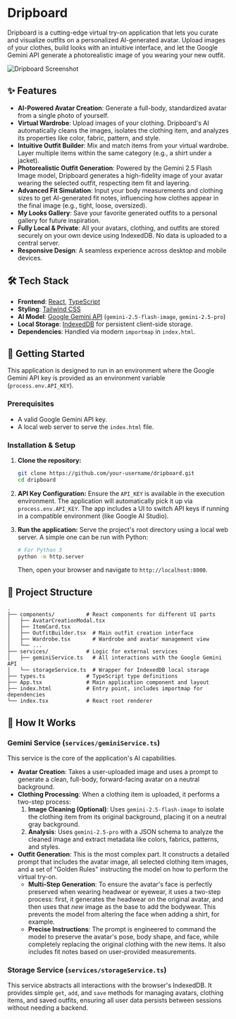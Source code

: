 # Dripboard

Dripboard is a cutting-edge virtual try-on application that lets you curate and visualize outfits on a personalized AI-generated avatar. Upload images of your clothes, build looks with an intuitive interface, and let the Google Gemini API generate a photorealistic image of you wearing your new outfit.

![Dripboard Screenshot](https://storage.googleapis.com/aistudio-marketplace/project_madison_pro/Dripboard_Screenshot.png)

## ✨ Features

- **AI-Powered Avatar Creation**: Generate a full-body, standardized avatar from a single photo of yourself.
- **Virtual Wardrobe**: Upload images of your clothing. Dripboard's AI automatically cleans the images, isolates the clothing item, and analyzes its properties like color, fabric, pattern, and style.
- **Intuitive Outfit Builder**: Mix and match items from your virtual wardrobe. Layer multiple items within the same category (e.g., a shirt under a jacket).
- **Photorealistic Outfit Generation**: Powered by the Gemini 2.5 Flash Image model, Dripboard generates a high-fidelity image of your avatar wearing the selected outfit, respecting item fit and layering.
- **Advanced Fit Simulation**: Input your body measurements and clothing sizes to get AI-generated fit notes, influencing how clothes appear in the final image (e.g., tight, loose, oversized).
- **My Looks Gallery**: Save your favorite generated outfits to a personal gallery for future inspiration.
- **Fully Local & Private**: All your avatars, clothing, and outfits are stored securely on your own device using IndexedDB. No data is uploaded to a central server.
- **Responsive Design**: A seamless experience across desktop and mobile devices.

## 🛠️ Tech Stack

- **Frontend**: [React](https://react.dev/), [TypeScript](https://www.typescriptlang.org/)
- **Styling**: [Tailwind CSS](https://tailwindcss.com/)
- **AI Model**: [Google Gemini API](https://ai.google.dev/) (`gemini-2.5-flash-image`, `gemini-2.5-pro`)
- **Local Storage**: [IndexedDB](https://developer.mozilla.org/en-US/docs/Web/API/IndexedDB_API) for persistent client-side storage.
- **Dependencies**: Handled via modern `importmap` in `index.html`.

## 🚀 Getting Started

This application is designed to run in an environment where the Google Gemini API key is provided as an environment variable (`process.env.API_KEY`).

### Prerequisites

- A valid Google Gemini API key.
- A local web server to serve the `index.html` file.

### Installation & Setup

1.  **Clone the repository:**
    ```bash
    git clone https://github.com/your-username/dripboard.git
    cd dripboard
    ```

2.  **API Key Configuration:**
    Ensure the `API_KEY` is available in the execution environment. The application will automatically pick it up via `process.env.API_KEY`. The app includes a UI to switch API keys if running in a compatible environment (like Google AI Studio).

3.  **Run the application:**
    Serve the project's root directory using a local web server. A simple one can be run with Python:
    ```bash
    # For Python 3
    python -m http.server
    ```
    Then, open your browser and navigate to `http://localhost:8000`.

## 📂 Project Structure

```
.
├── components/          # React components for different UI parts
│   ├── AvatarCreationModal.tsx
│   ├── ItemCard.tsx
│   ├── OutfitBuilder.tsx  # Main outfit creation interface
│   ├── Wardrobe.tsx       # Wardrobe and avatar management view
│   └── ...
├── services/            # Logic for external services
│   ├── geminiService.ts   # All interactions with the Google Gemini API
│   └── storageService.ts  # Wrapper for IndexedDB local storage
├── types.ts             # TypeScript type definitions
├── App.tsx              # Main application component and layout
├── index.html           # Entry point, includes importmap for dependencies
└── index.tsx            # React root renderer
```

## 🧠 How It Works

### Gemini Service (`services/geminiService.ts`)

This service is the core of the application's AI capabilities.

- **Avatar Creation**: Takes a user-uploaded image and uses a prompt to generate a clean, full-body, forward-facing avatar on a neutral background.
- **Clothing Processing**: When a clothing item is uploaded, it performs a two-step process:
    1.  **Image Cleaning (Optional)**: Uses `gemini-2.5-flash-image` to isolate the clothing item from its original background, placing it on a neutral gray background.
    2.  **Analysis**: Uses `gemini-2.5-pro` with a JSON schema to analyze the cleaned image and extract metadata like colors, fabrics, patterns, and styles.
- **Outfit Generation**: This is the most complex part. It constructs a detailed prompt that includes the avatar image, all selected clothing item images, and a set of "Golden Rules" instructing the model on how to perform the virtual try-on.
    - **Multi-Step Generation**: To ensure the avatar's face is perfectly preserved when wearing headwear or eyewear, it uses a two-step process: first, it generates the headwear on the original avatar, and then uses that *new* image as the base to add the bodywear. This prevents the model from altering the face when adding a shirt, for example.
    - **Precise Instructions**: The prompt is engineered to command the model to preserve the avatar's pose, body shape, and face, while completely replacing the original clothing with the new items. It also includes fit notes based on user-provided measurements.

### Storage Service (`services/storageService.ts`)

This service abstracts all interactions with the browser's IndexedDB. It provides simple `get`, `add`, and `save` methods for managing avatars, clothing items, and saved outfits, ensuring all user data persists between sessions without needing a backend.
